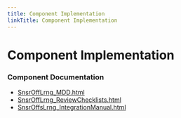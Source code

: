 ```yaml
---
title: Component Implementation
linkTitle: Component Implementation
---
```


# Component Implementation
### Component Documentation

- [SnsrOffLrng_MDD.html](doc/SnsrOffLrng_MDD.html)
- [SnsrOffLrng_ReviewChecklists.html](doc/SnsrOffLrng_ReviewChecklists.html)
- [SnsrOffsLrng_IntegrationManual.html](doc/SnsrOffsLrng_IntegrationManual.html)


